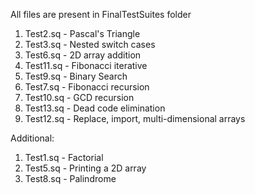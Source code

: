 All files are present in FinalTestSuites folder

1. Test2.sq - Pascal's Triangle
2. Test3.sq - Nested switch cases
3. Test6.sq - 2D array addition
4. Test11.sq - Fibonacci iterative
5. Test9.sq - Binary Search
6. Test7.sq - Fibonacci recursion
7. Test10.sq - GCD recursion
8. Test13.sq - Dead code elimination
9. Test12.sq - Replace, import, multi-dimensional arrays

Additional:

1. Test1.sq - Factorial
2. Test5.sq - Printing a 2D array
3. Test8.sq - Palindrome
